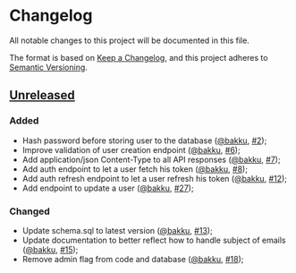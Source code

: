 # Changelog
All notable changes to this project will be documented in this file.

The format is based on [Keep a Changelog](https://keepachangelog.com/en/1.0.0/),
and this project adheres to [Semantic Versioning](https://semver.org/spec/v2.0.0.html).

## [Unreleased]
### Added
- Hash password before storing user to the database ([@bakku](https://github.com/bakku), [#2](https://github.com/bakku/easyalert/pull/2));
- Improve validation of user creation endpoint ([@bakku](https://github.com/bakku), [#6](https://github.com/bakku/easyalert/pull/6));
- Add application/json Content-Type to all API responses ([@bakku](https://github.com/bakku), [#7](https://github.com/bakku/easyalert/pull/7));
- Add auth endpoint to let a user fetch his token ([@bakku](https://github.com/bakku), [#8](https://github.com/bakku/easyalert/pull/8));
- Add auth refresh endpoint to let a user refresh his token ([@bakku](https://github.com/bakku), [#12](https://github.com/bakku/easyalert/pull/12));
- Add endpoint to update a user ([@bakku](https://github.com/bakku), [#27](https://github.com/bakku/easyalert/pull/27));

### Changed
- Update schema.sql to latest version ([@bakku](https://github.com/bakku), [#13](https://github.com/bakku/easyalert/pull/13));
- Update documentation to better reflect how to handle subject of emails ([@bakku](https://github.com/bakku), [#15](https://github.com/bakku/easyalert/pull/15));
- Remove admin flag from code and database ([@bakku](https://github.com/bakku), [#18](https://github.com/bakku/easyalert/pull/18));

[Unreleased]: https://github.com/bakku/easyalert/compare/b6283ea...HEAD
